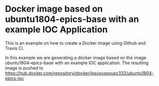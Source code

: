 # Docker image based on ubuntu1804-epics-base with an example IOC Application

This is an example on how to create a Docker image using Github and Travis CI.

In this example we are generating a docker image based on the image ubuntu1804-epics-base with an example IOC application. The resulting image is pushed to https://hub.docker.com/repository/docker/jesusvasquez333/ubuntu1804-epics-ioc
